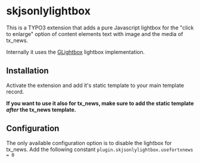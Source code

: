 # skjsonlylightbox

This is a TYPO3 extension that adds a pure Javascript lightbox for the "click to enlarge" option of content elements text with image and the media of tx_news.

Internally it uses the [GLightbox](https://biati-digital.github.io/glightbox/) lightbox implementation.


## Installation
Activate the extension and add it's static template to your main template record. 

**If you want to use it also for tx_news, make sure to add the static template *after* the tx_news template.**

## Configuration
The only available configuration option is to disable the lightbox for tx_news. Add the following constant 
`plugin.skjsonlylightbox.usefortxnews = 0`

